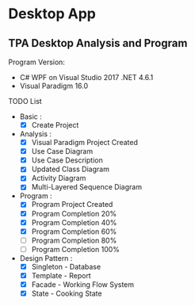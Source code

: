 # Desktop App
## TPA Desktop Analysis and Program
Program Version:
- C# WPF on Visual Studio 2017 .NET 4.6.1
- Visual Paradigm 16.0

TODO List
- Basic :
  - [x] Create Project
- Analysis :
  - [x] Visual Paradigm Project Created
  - [x] Use Case Diagram
  - [x] Use Case Description
  - [x] Updated Class Diagram
  - [x] Activity Diagram
  - [x] Multi-Layered Sequence Diagram
- Program :
  - [x] Program Project Created
  - [x] Program Completion 20%
  - [x] Program Completion 40%
  - [x] Program Completion 60%
  - [ ] Program Completion 80%
  - [ ] Program Completion 100%
- Design Pattern :
  - [x] Singleton - Database
  - [x] Template - Report
  - [x] Facade - Working Flow System
  - [x] State - Cooking State
